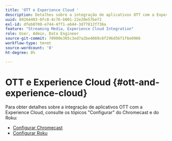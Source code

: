 ```yaml
---
title: 'OTT e Experience Cloud '
description: Detalhes sobre a integração de aplicativos OTT com a Experience Cloud.
uuid: 89264403-0fc8-4c76-b001-22e20e57bef2
exl-id: dfeb0708-e744-4ff1-a644-3d77812f736a
feature: "Streaming Media, Experience Cloud Integration"
role: User, Admin, Data Engineer
source-git-commit: 70900e305c3ed7a2be4069c6f296d56f1f6e0966
workflow-type: tm+mt
source-wordcount: '0'
ht-degree: 0%

---
```


# OTT e Experience Cloud {#ott-and-experience-cloud}

Para obter detalhes sobre a integração de aplicativos OTT com a Experience Cloud, consulte os tópicos &quot;Configurar&quot; do Chromecast e do Roku:

* [Configurar Chromecast](/help/implementation/media-sdk/setup/set-up-chromecast.md)
* [Configurar Roku](/help/implementation/media-sdk/setup/set-up-roku.md)
